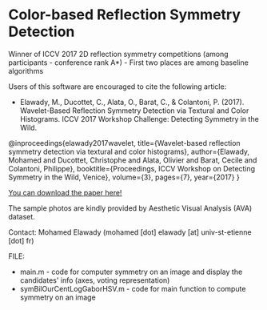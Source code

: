# Color-based Reflection Symmetry Detection

Winner of ICCV 2017 2D reflection symmetry competitions (among participants - conference rank A*) - First two places are among baseline algorithms

Users of this software are encouraged to cite the following article:
+ Elawady, M., Ducottet, C., Alata, O., Barat, C., & Colantoni, P. (2017). Wavelet-Based Reflection Symmetry Detection via Textural and Color Histograms. ICCV 2017 Workshop Challenge: Detecting Symmetry in the Wild.

@inproceedings{elawady2017wavelet,
  title={Wavelet-based reflection symmetry detection via textural and color histograms},
  author={Elawady, Mohamed and Ducottet, Christophe and Alata, Olivier and Barat, Cecile and Colantoni, Philippe},
  booktitle={Proceedings, ICCV Workshop on Detecting Symmetry in the Wild, Venice},
  volume={3},
  pages={7},
  year={2017}
}

[You can download the paper here!](http://openaccess.thecvf.com/content_ICCV_2017_workshops/papers/w24/Elawady_Wavelet-Based_Reflection_Symmetry_ICCV_2017_paper.pdf)

The sample photos are kindly provided by Aesthetic Visual Analysis (AVA) dataset.

Contact: Mohamed Elawady (mohamed [dot] elawady [at] univ-st-etienne [dot] fr)

FILE:
+ main.m - code for computer symmetry on an image and display the candidates' info (axes, voting representation)
+ symBilOurCentLogGaborHSV.m - code for main function to compute symmetry on an image
